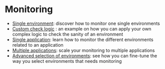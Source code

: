 # Monitoring

* [Single environment](./single-environment): discover how to monitor one single environments
* [Custom check logic](./custom-check) : an example on how you can apply your own complex logic to check the sanity of an environment
* [Single application](./single-application): learn how to monitor the different environments related to an application
* [Multiple applications](./multi-application): scale your monitoring to multiple applications
* [Advanced selection of environments](./criteria-selection): see how you can fine-tune the way you select environments that needs monitoring
 